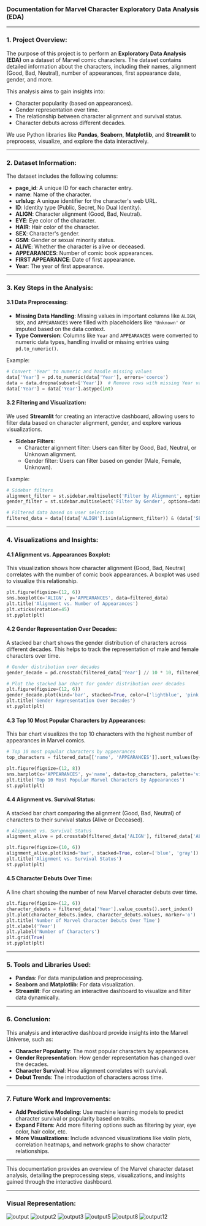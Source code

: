 ### **Documentation for Marvel Character Exploratory Data Analysis (EDA)**

---

### **1. Project Overview:**

The purpose of this project is to perform an **Exploratory Data Analysis (EDA)** on a dataset of Marvel comic characters. The dataset contains detailed information about the characters, including their names, alignment (Good, Bad, Neutral), number of appearances, first appearance date, gender, and more.

This analysis aims to gain insights into:
- Character popularity (based on appearances).
- Gender representation over time.
- The relationship between character alignment and survival status.
- Character debuts across different decades.
  
We use Python libraries like **Pandas**, **Seaborn**, **Matplotlib**, and **Streamlit** to preprocess, visualize, and explore the data interactively.

---

### **2. Dataset Information:**

The dataset includes the following columns:
- **page_id**: A unique ID for each character entry.
- **name**: Name of the character.
- **urlslug**: A unique identifier for the character's web URL.
- **ID**: Identity type (Public, Secret, No Dual Identity).
- **ALIGN**: Character alignment (Good, Bad, Neutral).
- **EYE**: Eye color of the character.
- **HAIR**: Hair color of the character.
- **SEX**: Character's gender.
- **GSM**: Gender or sexual minority status.
- **ALIVE**: Whether the character is alive or deceased.
- **APPEARANCES**: Number of comic book appearances.
- **FIRST APPEARANCE**: Date of first appearance.
- **Year**: The year of first appearance.

---

### **3. Key Steps in the Analysis:**

#### **3.1 Data Preprocessing:**

- **Missing Data Handling**: Missing values in important columns like `ALIGN`, `SEX`, and `APPEARANCES` were filled with placeholders like `'Unknown'` or imputed based on the data context.
- **Type Conversion**: Columns like `Year` and `APPEARANCES` were converted to numeric data types, handling invalid or missing entries using `pd.to_numeric()`.

Example:
```python
# Convert 'Year' to numeric and handle missing values
data['Year'] = pd.to_numeric(data['Year'], errors='coerce')
data = data.dropna(subset=['Year'])  # Remove rows with missing Year values
data['Year'] = data['Year'].astype(int)
```

#### **3.2 Filtering and Visualization**:

We used **Streamlit** for creating an interactive dashboard, allowing users to filter data based on character alignment, gender, and explore various visualizations.

- **Sidebar Filters**:
  - Character alignment filter: Users can filter by Good, Bad, Neutral, or Unknown alignment.
  - Gender filter: Users can filter based on gender (Male, Female, Unknown).
  
Example:
```python
# Sidebar filters
alignment_filter = st.sidebar.multiselect('Filter by Alignment', options=data['ALIGN'].unique(), default=data['ALIGN'].unique())
gender_filter = st.sidebar.multiselect('Filter by Gender', options=data['SEX'].unique(), default=data['SEX'].unique())

# Filtered data based on user selection
filtered_data = data[(data['ALIGN'].isin(alignment_filter)) & (data['SEX'].isin(gender_filter))]
```

---

### **4. Visualizations and Insights:**

#### **4.1 Alignment vs. Appearances Boxplot:**
This visualization shows how character alignment (Good, Bad, Neutral) correlates with the number of comic book appearances. A boxplot was used to visualize this relationship.

```python
plt.figure(figsize=(12, 6))
sns.boxplot(x='ALIGN', y='APPEARANCES', data=filtered_data)
plt.title('Alignment vs. Number of Appearances')
plt.xticks(rotation=45)
st.pyplot(plt)
```

#### **4.2 Gender Representation Over Decades:**
A stacked bar chart shows the gender distribution of characters across different decades. This helps to track the representation of male and female characters over time.

```python
# Gender distribution over decades
gender_decade = pd.crosstab(filtered_data['Year'] // 10 * 10, filtered_data['SEX'])

# Plot the stacked bar chart for gender distribution over decades
plt.figure(figsize=(12, 6))
gender_decade.plot(kind='bar', stacked=True, color=['lightblue', 'pink', 'purple'])
plt.title('Gender Representation Over Decades')
st.pyplot(plt)
```

#### **4.3 Top 10 Most Popular Characters by Appearances:**
This bar chart visualizes the top 10 characters with the highest number of appearances in Marvel comics.

```python
# Top 10 most popular characters by appearances
top_characters = filtered_data[['name', 'APPEARANCES']].sort_values(by='APPEARANCES', ascending=False).head(10)

plt.figure(figsize=(12, 8))
sns.barplot(x='APPEARANCES', y='name', data=top_characters, palette='viridis')
plt.title('Top 10 Most Popular Marvel Characters by Appearances')
st.pyplot(plt)
```

#### **4.4 Alignment vs. Survival Status:**
A stacked bar chart comparing the alignment (Good, Bad, Neutral) of characters to their survival status (Alive or Deceased).

```python
# Alignment vs. Survival Status
alignment_alive = pd.crosstab(filtered_data['ALIGN'], filtered_data['ALIVE'])

plt.figure(figsize=(10, 6))
alignment_alive.plot(kind='bar', stacked=True, color=['blue', 'gray'])
plt.title('Alignment vs. Survival Status')
st.pyplot(plt)
```

#### **4.5 Character Debuts Over Time:**
A line chart showing the number of new Marvel character debuts over time.

```python
plt.figure(figsize=(12, 6))
character_debuts = filtered_data['Year'].value_counts().sort_index()
plt.plot(character_debuts.index, character_debuts.values, marker='o')
plt.title('Number of Marvel Character Debuts Over Time')
plt.xlabel('Year')
plt.ylabel('Number of Characters')
plt.grid(True)
st.pyplot(plt)
```

---

### **5. Tools and Libraries Used:**

- **Pandas**: For data manipulation and preprocessing.
- **Seaborn** and **Matplotlib**: For data visualization.
- **Streamlit**: For creating an interactive dashboard to visualize and filter data dynamically.

---

### **6. Conclusion:**

This analysis and interactive dashboard provide insights into the Marvel Universe, such as:
- **Character Popularity**: The most popular characters by appearances.
- **Gender Representation**: How gender representation has changed over the decades.
- **Character Survival**: How alignment correlates with survival.
- **Debut Trends**: The introduction of characters across time.

---

### **7. Future Work and Improvements:**

- **Add Predictive Modeling**: Use machine learning models to predict character survival or popularity based on traits.
- **Expand Filters**: Add more filtering options such as filtering by year, eye color, hair color, etc.
- **More Visualizations**: Include advanced visualizations like violin plots, correlation heatmaps, and network graphs to show character relationships.
  
--- 
This documentation provides an overview of the Marvel character dataset analysis, detailing the preprocessing steps, visualizations, and insights gained through the interactive dashboard.

---

### **Visual Representation:**


![output](https://github.com/user-attachments/assets/29a42ab8-da2b-4bbc-a24b-ca044ef8e61e)
![output2](https://github.com/user-attachments/assets/e113b67b-b282-49f1-a95c-327eec405792)
![output3](https://github.com/user-attachments/assets/d5276c70-a24a-4a12-8eda-9e50fe703a62)
![output5](https://github.com/user-attachments/assets/00acdcfa-3329-456e-96c5-e1033ff9ec31)
![output8](https://github.com/user-attachments/assets/7fbe8576-b78b-4d4a-ac5f-e16079cbe7f8)
![output12](https://github.com/user-attachments/assets/ecf282bf-9131-47e5-90c6-ab2ca964f58c)

